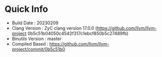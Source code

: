 # Quick Info
* Build Date : 20230209
* Clang Version : ZyC clang version 17.0.0 (https://github.com/llvm/llvm-project 0b5c51b04050c4542f317c1ebcf850b5c27489fb)
* Binutils Version : master
* Compiled Based : https://github.com/llvm/llvm-project/commit/0b5c51b0

